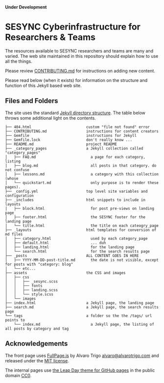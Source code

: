 **Under Development**

# SESYNC Cyberinfrastructure for Researchers & Teams

The resources available to SESYNC researchers and teams are many and varied. The
web site maintained in this repository should explain how to use all the things.

Please review [CONTRIBUTING.md](CONTRIBUTING.md) for instructions on adding new content.

Please read below (when it exists) for information on the structure and function of
this Jekyll based web site.

## Files and Folders

The site uses the standard [Jekyll directory structure](https://jekyllrb.com/docs/structure/). The table below throws some additional light on the contents.

```
├── 404.html                         custom "file not found" error
├── CONTRIBUTING.md                  instructions for content creators
├── Gemfile                          instructions for Jekyll
├── Gemfile.lock                     don't really know ...
├── README.md                        project README
├── _category_pages                  a Jekyll collection called "category_pages"
│   ├── FAQ.md                         a page for each category, listing
│   ├── blog.md                        all posts in that category. do not confuse
│   ├── lessons.md                     a category with this collection (whose
│   └── quickstart.md                  only purpose is to render these pages).
├── _config.yml                      top level site variables and configuration
├── _includes                        html snippets to include in layouts
│   ├── block.html                     for post pre-views on landing page
│   ├── footer.html                    the SESYNC footer for the landing page
│   └── title.html                     the title on each cateogry_page
├── _layouts                         html templates for conversion of md files
│   ├── category.html                  used by each category_page
│   ├── default.html                   ... duh
│   ├── landing.html                   for the landing page
│   └── search.html                    for the search results page
├── _posts                           ALL CONTENT GOES IN HERE
│   ├── YYYY-MM-DD-post-title.md       the date is not visible, except for posts with "category: blog"
│   └── etc...
├── assets                           the CSS and images
│   ├── css
│   │   ├── _sesync.scss
│   │   ├── fonts
│   │   ├── landing.scss
│   │   └── style.scss
│   └── images
├── index.html                       a Jekyll page, the landing page
├── search.md                        a Jekyll page, the search results page
└── tags                             a folder so the the /tags/ url points to
    └── index.md                       a Jekyll page, the listing of all posts by category and tag
```

## Acknowledgements

The front page uses [FullPage.js](https://github.com/alvarotrigo/fullPage.js) by Alvaro Trigo <alvaro@alvarotrigo.com> and released under the [MIT license](https://opensource.org/licenses/MIT).

The internal pages use [the Leap Day theme for GitHub pages](https://github.com/pages-themes/leap-day) in the public domain [CC0](https://creativecommons.org/publicdomain/zero/1.0/).
